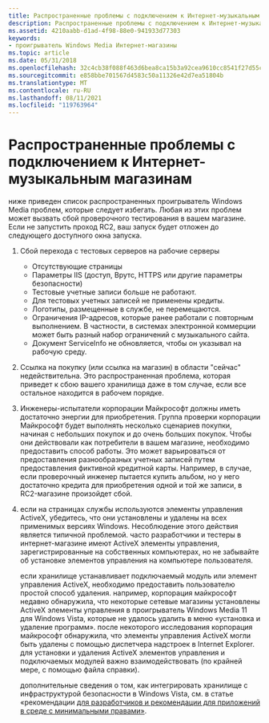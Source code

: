 ```yaml
---
title: Распространенные проблемы с подключением к Интернет-музыкальным магазинам
description: Распространенные проблемы с подключением к Интернет-музыкальным магазинам
ms.assetid: 4210aabb-d1ad-4f98-88e0-941933d77303
keywords:
- проигрыватель Windows Media Интернет-магазины
ms.topic: article
ms.date: 05/31/2018
ms.openlocfilehash: 32c4cb38f088f463d6bea8ca15b3a92cea9610cc8541f27d55c48df07f9286d2
ms.sourcegitcommit: e858bbe701567d4583c50a11326e42d7ea51804b
ms.translationtype: MT
ms.contentlocale: ru-RU
ms.lasthandoff: 08/11/2021
ms.locfileid: "119763964"
---
```

# <a name="common-on-boarding-problems-for-online-music-stores"></a>Распространенные проблемы с подключением к Интернет-музыкальным магазинам

ниже приведен список распространенных проигрыватель Windows Media проблем, которые следует избегать. Любая из этих проблем может вызвать сбой проверочного тестирования в вашем магазине. Если не запустить проход RC2, ваш запуск будет отложен до следующего доступного окна запуска.

1.  Сбой перехода с тестовых серверов на рабочие серверы
    -   Отсутствующие страницы
    -   Параметры IIS (доступ, Врутс, HTTPS или другие параметры безопасности)
    -   Тестовые учетные записи больше не работают.
    -   Для тестовых учетных записей не применены кредиты.
    -   Логотипы, размещенные в службе, не перемещаются.
    -   Ограничения IP-адресов, которые ранее работали с повторным выполнением. В частности, в системах электронной коммерции может быть разный набор ограничений с музыкального сайта.
    -   Документ ServiceInfo не обновляется, чтобы он указывал на рабочую среду.
2.  Ссылка на покупку (или ссылка на магазин) в области "сейчас" недействительна. Это распространенная проблема, которая приведет к сбою вашего хранилища даже в том случае, если все остальное находится в рабочем порядке.
3.  Инженеры-испытатели корпорации Майкрософт должны иметь достаточно энергии для приобретения. Группа проверки корпорации Майкрософт будет выполнять несколько сценариев покупки, начиная с небольших покупок и до очень больших покупок. Чтобы они действовали как потребители в вашем магазине, необходимо предоставить способ работы. Это может варьироваться от предоставления разнообразных учетных записей путем предоставления фиктивной кредитной карты. Например, в случае, если проверочный инженер пытается купить альбом, но у него достаточно кредита для приобретения одной и той же записи, в RC2-магазине произойдет сбой.
4.  если на страницах службы используются элементы управления ActiveX, убедитесь, что они установлены и удалены на всех применимых версиях Windows. Несоблюдение этого действия является типичной проблемой. часто разработчики и тестеры в интернет-магазине имеют ActiveX элементы управления, зарегистрированные на собственных компьютерах, но не забывайте об установке элементов управления на компьютере пользователя.

    если хранилище устанавливает подключаемый модуль или элемент управления ActiveX, необходимо предоставить пользователю простой способ удаления. например, корпорация майкрософт недавно обнаружила, что некоторые сетевые магазины установлены ActiveX элементы управления в проигрыватель Windows Media 11 для Windows Vista, которые не удалось удалить в меню «установка и удаление программ». после некоторого исследования корпорация майкрософт обнаружила, что элементы управления ActiveX могли быть удалены с помощью диспетчера надстроек в Internet Explorer. для установки и удаления ActiveX элементов управления и подключаемых модулей важно взаимодействовать (по крайней мере, с помощью файла справки).

    дополнительные сведения о том, как интегрировать хранилище с инфраструктурой безопасности в Windows Vista, см. в статье «рекомендации [для разработчиков и рекомендации для приложений в среде с минимальными правами»](/previous-versions/aa905330(v=msdn.10)).

 

 